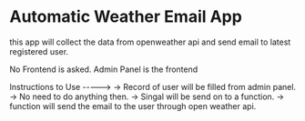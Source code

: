 # Automatic Weather Email App
this app will collect the data from openweather api and send email to latest registered user. 

No Frontend is asked. 
Admin Panel is the frontend

Instructions to Use ----->
-> Record of user will be filled from admin panel.
-> No need to do anything then.
-> Singal will be send on to a function.
-> function will send the email to the user through open weather api.
